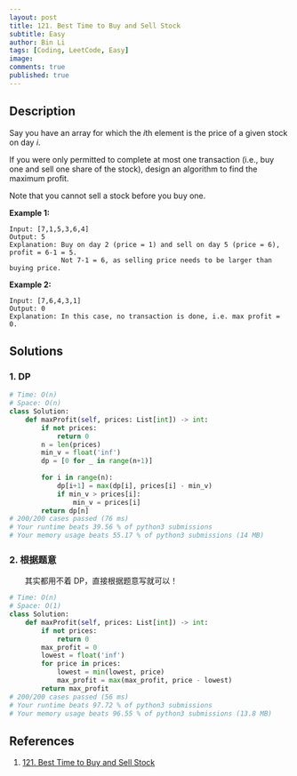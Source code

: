 ```yaml
---
layout: post
title: 121. Best Time to Buy and Sell Stock
subtitle: Easy
author: Bin Li
tags: [Coding, LeetCode, Easy]
image: 
comments: true
published: true
---
```


## Description

Say you have an array for which the *i*th element is the price of a given stock on day *i*.

If you were only permitted to complete at most one transaction (i.e., buy one and sell one share of the stock), design an algorithm to find the maximum profit.

Note that you cannot sell a stock before you buy one.

**Example 1:**

```
Input: [7,1,5,3,6,4]
Output: 5
Explanation: Buy on day 2 (price = 1) and sell on day 5 (price = 6), profit = 6-1 = 5.
             Not 7-1 = 6, as selling price needs to be larger than buying price.
```

**Example 2:**

```
Input: [7,6,4,3,1]
Output: 0
Explanation: In this case, no transaction is done, i.e. max profit = 0.
```


## Solutions
### 1. DP

```python
# Time: O(n)
# Space: O(n)
class Solution:
    def maxProfit(self, prices: List[int]) -> int:
        if not prices:
            return 0
        n = len(prices)
        min_v = float('inf')
        dp = [0 for _ in range(n+1)]
        
        for i in range(n):
            dp[i+1] = max(dp[i], prices[i] - min_v)
            if min_v > prices[i]:
                min_v = prices[i]
        return dp[n]
# 200/200 cases passed (76 ms)
# Your runtime beats 39.56 % of python3 submissions
# Your memory usage beats 55.17 % of python3 submissions (14 MB)
```

### 2. 根据题意
　　其实都用不着 DP，直接根据题意写就可以！

```python
# Time: O(n)
# Space: O(1)
class Solution:
    def maxProfit(self, prices: List[int]) -> int:
        if not prices:
            return 0
        max_profit = 0
        lowest = float('inf')
        for price in prices:
            lowest = min(lowest, price)
            max_profit = max(max_profit, price - lowest)
        return max_profit
# 200/200 cases passed (56 ms)
# Your runtime beats 97.72 % of python3 submissions
# Your memory usage beats 96.55 % of python3 submissions (13.8 MB)
```
## References
1. [121. Best Time to Buy and Sell Stock](https://leetcode.com/problems/best-time-to-buy-and-sell-stock/)